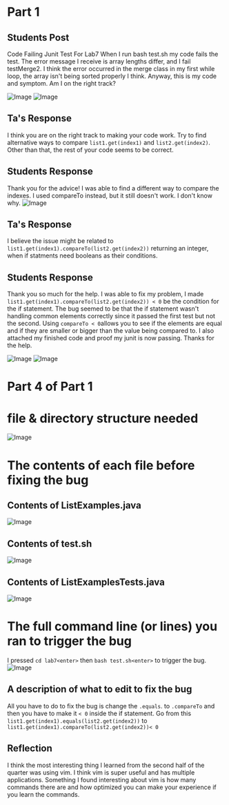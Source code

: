 # Part 1
## Students Post
Code Failing Junit Test For Lab7
When I run bash test.sh my code fails the test. The error message I receive is array lengths differ, and I fail testMerge2. I think the error occurred in the merge class in my first while loop, the array isn't being sorted properly I think. Anyway, this is my code and symptom. Am I on the right track?


![Image](lab5StudentsCodeWithErrror.png)
![Image](lab5StudentsTerminal.png)

## Ta's Response
I think you are on the right track to making your code work. Try to find alternative ways to compare ```list1.get(index1)``` and ```list2.get(index2)```. Other than that, the rest of your code seems to be correct.

## Students Response
Thank you for the advice! I was able to find a different way to compare the indexes. I used compareTo instead, but it still doesn't work. I don't know why.
![Image](lab5StudentsTerminal.png)

## Ta's Response
I believe the issue might be related to ```list1.get(index1).compareTo(list2.get(index2))``` returning an integer, when if statments need booleans as their conditions.

## Students Response
Thank you so much for the help. I was able to fix my problem, I made ```list1.get(index1).compareTo(list2.get(index2)) < 0``` be the condition for the if statement. The bug seemed to be that the if statement wasn't handling common elements correctly since it passed the first test but not the second. Using ```compareTo < 0```allows you to see if the elements are equal and if they are smaller or bigger than the value being compared to. I also attached my finished code and proof my junit is now passing. Thanks for the help.

![Image](junitPassingLab7.png)
![Image](finishedCodelab7.png)
# Part 4 of Part 1
# file & directory structure needed

![Image](filesAndDirectoryStruct.png)
# The contents of each file before fixing the bug

## Contents of ListExamples.java

![Image](listExampleCat.png)

## Contents of test.sh
![Image](bashTestFile.png)

## Contents of ListExamplesTests.java
![Image](junitTest.png)

# The full command line (or lines) you ran to trigger the bug
I pressed ```cd lab7<enter>``` then ```bash test.sh<enter>``` to trigger the bug.
![Image](commandToTriggerBugs.png)

## A description of what to edit to fix the bug

All you have to do to fix the bug is change the ```.equals```. to ```.compareTo``` and then you have to make it ```< 0``` inside the if statement. Go from this ```list1.get(index1).equals(list2.get(index2))``` to ```list1.get(index1).compareTo(list2.get(index2))< 0```

## Reflection
I think the most interesting thing I learned from the second half of the quarter was using vim. I think vim is super useful and has multiple applications. Something I found interesting about vim is how many commands there are and how optimized you can make your experience if you learn the commands.
